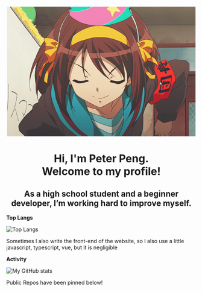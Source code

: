 <p align="center">
  <img src="suzumiya-haruhi-like.webp" alt="Banner">
</p>


<div align="center">
<h1>
  Hi, I'm Peter Peng.
  <br/>
  Welcome to my profile!
</h1>
<h2>
As a high school student and a beginner developer, I’m working hard to improve myself.
</h2>
</div>

**Top Langs**

![Top Langs](https://github-readme-stats.vercel.app/api/top-langs?username=PPKunOfficial&layout=compact&hide=html,css,javascript)

Sometimes I also write the front-end of the website, so I also use a little javascript, typescript, vue, but it is negligible

**Activity**

![My GitHub stats](https://github-readme-stats.vercel.app/api?username=PPKunOfficial&show_icons=true&count_private=true)

Public Repos have been pinned below!
